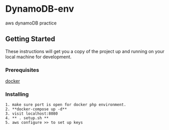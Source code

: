# DynamoDB-env

aws dynamoDB practice

## Getting Started

These instructions will get you a copy of the project up and running on your local machine for development.

### Prerequisites

[docker](https://www.docker.com/)

### Installing

```
1. make sure port is open for docker php environment.
2. **docker-compose up -d**
3. visit localhost:8080
4. ** . setup.sh **
5. aws configure >> to set up keys
```

